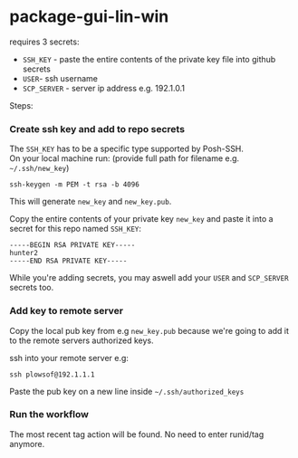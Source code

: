 # package-gui-lin-win


requires 3 secrets:
- `SSH_KEY` - paste the entire contents of the private key file into github secrets
- `USER`- ssh username
- `SCP_SERVER` - server ip address e.g. 192.1.0.1

Steps:
### Create ssh key and add to repo secrets
The `SSH_KEY` has to be a specific type supported by Posh-SSH.    
On your local machine run: (provide full path for filename e.g. `~/.ssh/new_key`)
```
ssh-keygen -m PEM -t rsa -b 4096
```
This will generate `new_key` and `new_key.pub`. 

Copy the entire contents of your private key `new_key` and paste it into a secret for this repo named `SSH_KEY`:

```
-----BEGIN RSA PRIVATE KEY-----
hunter2
-----END RSA PRIVATE KEY-----

```

While you're adding secrets, you may aswell add your `USER` and `SCP_SERVER` secrets too.

### Add key to remote server

Copy the local pub key from e.g `new_key.pub` because we're going to add it to the remote servers authorized keys.

ssh into your remote server e.g:
```
ssh plowsof@192.1.1.1
```

Paste the pub key on a new line inside `~/.ssh/authorized_keys` 

### Run the workflow
The most recent tag action will be found. No need to enter runid/tag anymore.

